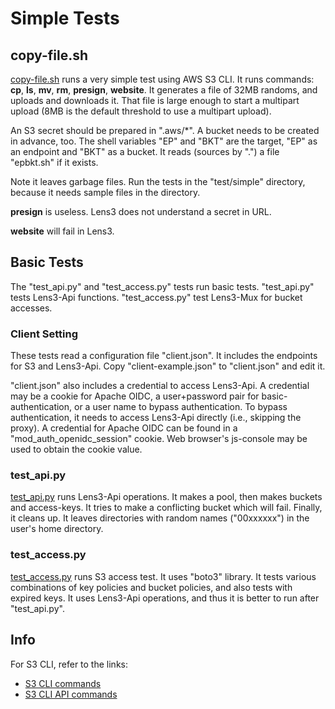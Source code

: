 # Simple Tests

## copy-file.sh

[copy-file.sh](copy-file.sh) runs a very simple test using AWS S3 CLI.
It runs commands: __cp__, __ls__, __mv__, __rm__, __presign__,
__website__.  It generates a file of 32MB randoms, and uploads and
downloads it.  That file is large enough to start a multipart upload
(8MB is the default threshold to use a multipart upload).

An S3 secret should be prepared in ".aws/*".  A bucket needs to be
created in advance, too.  The shell variables "EP" and "BKT" are the
target, "EP" as an endpoint and "BKT" as a bucket.  It reads (sources
by ".") a file "epbkt.sh" if it exists.

Note it leaves garbage files.  Run the tests in the "test/simple"
directory, because it needs sample files in the directory.

__presign__ is useless.  Lens3 does not understand a secret in URL.

__website__ will fail in Lens3.

## Basic Tests

The "test_api.py" and "test_access.py" tests run basic tests.
"test_api.py" tests Lens3-Api functions.  "test_access.py" test
Lens3-Mux for bucket accesses.

### Client Setting

These tests read a configuration file "client.json".  It includes the
endpoints for S3 and Lens3-Api.  Copy "client-example.json" to
"client.json" and edit it.

"client.json" also includes a credential to access Lens3-Api.  A
credential may be a cookie for Apache OIDC, a user+password pair for
basic-authentication, or a user name to bypass authentication.  To
bypass authentication, it needs to access Lens3-Api directly (i.e.,
skipping the proxy).  A credential for Apache OIDC can be found in a
"mod_auth_openidc_session" cookie.  Web browser's js-console may be
used to obtain the cookie value.

### test_api.py

[test_api.py](test_api.py) runs Lens3-Api operations.  It makes a
pool, then makes buckets and access-keys.  It tries to make a
conflicting bucket which will fail.  Finally, it cleans up.  It leaves
directories with random names ("00xxxxxx") in the user's home
directory.

### test_access.py

[test_access.py](test_access.py) runs S3 access test.  It uses "boto3"
library.  It tests various combinations of key policies and bucket
policies, and also tests with expired keys.  It uses Lens3-Api
operations, and thus it is better to run after "test_api.py".

## Info

For S3 CLI, refer to the links:
* [S3 CLI commands](https://awscli.amazonaws.com/v2/documentation/api/latest/reference/s3/index.html)
* [S3 CLI API commands](https://awscli.amazonaws.com/v2/documentation/api/latest/reference/s3api/index.html)

